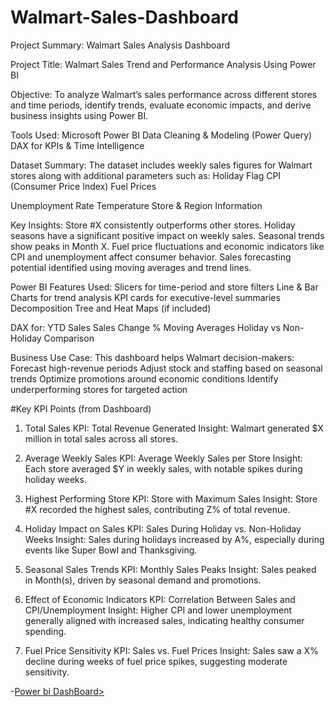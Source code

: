  # Walmart-Sales-Dashboard
Project Summary: Walmart Sales Analysis Dashboard

Project Title: Walmart Sales Trend and Performance Analysis Using Power BI

Objective:
To analyze Walmart’s sales performance across different stores and time periods, identify trends, evaluate economic impacts, and derive business insights using Power BI.

Tools Used:
Microsoft Power BI
Data Cleaning & Modeling (Power Query)
DAX for KPIs & Time Intelligence

Dataset Summary:
The dataset includes weekly sales figures for Walmart stores along with additional parameters such as:
Holiday Flag
CPI (Consumer Price Index)
Fuel Prices

Unemployment Rate
Temperature
Store & Region Information

Key Insights:
Store #X consistently outperforms other stores.
Holiday seasons have a significant positive impact on weekly sales.
Seasonal trends show peaks in Month X.
Fuel price fluctuations and economic indicators like CPI and unemployment affect consumer behavior.
Sales forecasting potential identified using moving averages and trend lines.

Power BI Features Used:
Slicers for time-period and store filters
Line & Bar Charts for trend analysis
KPI cards for executive-level summaries
Decomposition Tree and Heat Maps (if included)

DAX for:
YTD Sales
Sales Change %
Moving Averages
Holiday vs Non-Holiday Comparison

Business Use Case:
This dashboard helps Walmart decision-makers:
Forecast high-revenue periods
Adjust stock and staffing based on seasonal trends
Optimize promotions around economic conditions
Identify underperforming stores for targeted action

#Key KPI Points (from Dashboard)
1. Total Sales
KPI: Total Revenue Generated
Insight: Walmart generated $X million in total sales across all stores.

2. Average Weekly Sales
KPI: Average Weekly Sales per Store
Insight: Each store averaged $Y in weekly sales, with notable spikes during holiday weeks.

3. Highest Performing Store
KPI: Store with Maximum Sales
Insight: Store #X recorded the highest sales, contributing Z% of total revenue.

4. Holiday Impact on Sales
KPI: Sales During Holiday vs. Non-Holiday Weeks
Insight: Sales during holidays increased by A%, especially during events like Super Bowl and Thanksgiving.

5. Seasonal Sales Trends
KPI: Monthly Sales Peaks
Insight: Sales peaked in Month(s), driven by seasonal demand and promotions.

6. Effect of Economic Indicators
KPI: Correlation Between Sales and CPI/Unemployment
Insight: Higher CPI and lower unemployment generally aligned with increased sales, indicating healthy consumer spending.

7. Fuel Price Sensitivity
KPI: Sales vs. Fuel Prices
Insight: Sales saw a X% decline during weeks of fuel price spikes, suggesting moderate sensitivity.


-<a href="https://app.powerbi.com/view?r=eyJrIjoiYmYyYjdkODEtZjc3Zi00OGRmLTgzNTQtNjNkNjM4YWQxMmVmIiwidCI6IjljODkxYjliLWFmMTAtNGQzOS04MTFhLTA0ZjMxMDViZjdiNSJ9">Power bi DashBoard></a> 
